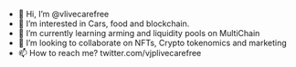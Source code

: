 - 👋 Hi, I’m @vlivecarefree
- 👀 I’m interested in Cars, food and blockchain.
- 🌱 I’m currently learning arming and liquidity pools on MultiChain
- 💞️ I’m looking to collaborate on NFTs, Crypto tokenomics and marketing
- 📫 How to reach me? twitter.com/vjplivecarefree

<!---
vlivecarefree/vlivecarefree is a ✨ special ✨ repository because its `README.md` (this file) appears on your GitHub profile.
You can click the Preview link to take a look at your changes.
--->
